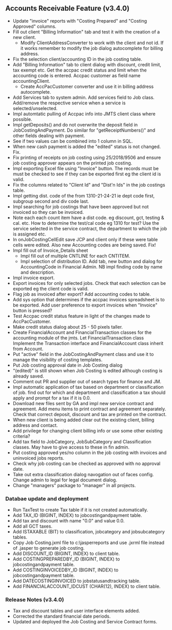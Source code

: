 ## Accounts Receivable Feature (v3.4.0)
- Update "invoice" reports with "Costing Prepared" and "Costing Approved" columns.
- Fill out client "Billing Information" tab and test it with the creation of a new client.
  * Modify ClientAddressConverter to work with the client and not id.
    If it works remember to modify the job dialog autocomplete for billing address.
- Fix the selection client/accounting ID in the job costing table.
- Add "Billing Information" tab to client dialog with discount, credit limit, 
  tax exempt etc. Get the accpac credit status and limit when the accounting code is
  entered. Accpac customer as field name accountingClient.
  * Create AccPacCustomer converter and use it in billing address autocomplete.
- Add Services tab to system admin. Add services field to Job class. Add/remove the 
  respective service when a service is selected/unselected.
- Impl automtatic pulling of Accpac info into JMTS client class where possible.
- Impl getDeposits() and do not overwrite the deposit field in JobCostingAndPayment.
  Do similar for "getReceiptNumbers()" and other fields dealing with payment.
- See if two values can be combined into 1 column in SQL.
- When new cash payment is added the "edited" status is not changed. Fix.
- Fix printing of receipts on job costing using 25/2018/9506 and ensure job costing approver
  appears on the printed job costing.
- Impl exporting Excel file using "Invoice" button. The records must be
  must be checked to see if they can be exported first eg the client id is valid.
- Fix the columns related to "Client Id" and "Dist'n Ids" in the job costings
  table.
- Impl  getting dist. code of the from 1310-21-24-21 ie dept code first, subgroup 
  second and div code last.
- Impl searching for job costings that have been approved but not invoiced so
  they can be invoiced.
- Note each each count item have a dist code. eg discount, gct, testing & cal. etc.
  How to determine the test/cal code eg 1310 for test? Use the service selected in the service contract,
  the department to which the job is assigned etc.
- In onJobCostingCellEdit save JCP and client only if these were table cells 
    were edited. Also new Accounting codes are being saved. Fix!
- Impl fill out of Invoice_Details sheet
    * Impl fill out of multiple CNTLINE for each CNTITEM.
    * Impl selection of distribution ID. Add tab, new button and dialog for AccountingCode
      in Financial Admin. NB impl finding code by name and description.
- Impl invoice export.
- Export invoices for only selected jobs. Check that each selection can be exported eg the client code is valid. 
- Flag job as invoiced after export? Add accounting codes to table.
- Add sys option that determines if the accpac invoices spreadsheet is to be
  exported. Add user preference to export invoices when "Invoice" button is pressed?
- Test Accpac credit status feature in light of the changes made to AccPacCustomer.
- Make credit status dialog about 25 - 50 pixels taller.
- Create FinancialAccount and FinancialTransaction classes for the accounting module of the jmts. Let FinancialTransaction class Implement the  Transaction interface and FinancialAccount class inherit from Account.
- Put "active" field in the JobCostingAndPayment class and use it to manage the visibility of costing templates.
- Put Job costing approval date in Job Costing dialog
- "(edited)" is still shown when Job Costing is edited although costing is already saved.
- Comment out PR and supplier out of search types for finance and JM.
- Impl automatic application of tax based on department or classification of job.
  find out for which and department and classification a tax should apply and
  prompt for a tax if it is 0.0.
- Download new files sent by GA and impl new service contract and agreement. Add menu 
  items to print contract and agreement separately. Check that correct deposit, discount and tax 
  are printed on the contract.
- When new client is being added clear out the existing client, billing address
  and contact.
- Add privilege for changing client billing info or use some other existing criteria?
- Add tax field to JobCategory, JobSubCategory and Classification classes. May have
  to give access to these in fin admin.
- Put costing approved yes/no column in the job costing with invoices and uninvoiced jobs reports.
- Check why job costing can be checked as approved with no approval date.
- Take out extra classification dialog navogation out of faces config. Change 
  admin to legal for legal document dialog.
- Change "managers" package to "manager" in all projects.


### Databae update and deployment
- Run TaxTest to create Tax table if it is not created automatically.
- Add TAX_ID (BIGINT, INDEX) to jobcostingandpayment table.
- Add tax and discount with name "0.0" and value 0.0.
- Add all GCT taxes.
- Add ISTAXABLE (BIT) to classification, jobcategory and jobsubcategory tables.
- Copy Job Costing.jxml file to c:\jasperreports and use .jxrml file instead of 
  .jasper to generate job costing.
- Add DISCOUNT_ID (BIGINT, INDEX) to client table.
- Add COSTINGPREPAREDBY_ID (BIGINT, INDEX) to jobcostingandpayment table.
- Add COSTINGINVOICEDBY_ID (BIGINT, INDEX) to jobcostingandpayment table.
- Add DATECOSTINGINVOICED to jobstatusandtracking table.
- Add FINANCIALACCOUNT_IDCUST (CHAR(12), INDEX) to client table.

### Release Notes (v3.4.0)
- Tax and discount tables and user interface elements added.
- Corrected the standard financial date periods.
- Updated and deployed the Job Costing and Service Contract forms.
